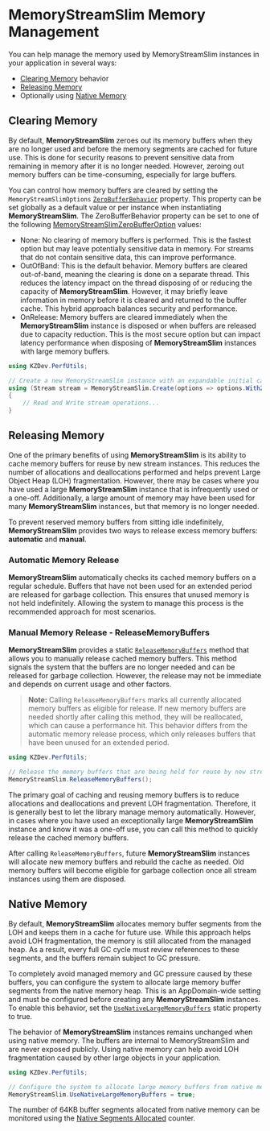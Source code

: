 # MemoryStreamSlim Memory Management

You can help manage the memory used by MemoryStreamSlim instances in your application in several ways:

- [Clearing Memory](#clearing-memory) behavior
- [Releasing Memory](#releasing-memory)
- Optionally using [Native Memory](#native-memory)

## Clearing Memory

By default, **MemoryStreamSlim** zeroes out its memory buffers when they are no longer used and before the memory segments are cached for future use. This is done for security reasons to prevent sensitive data from remaining in memory after it is no longer needed. However, zeroing out memory buffers can be time-consuming, especially for large buffers.

You can control how memory buffers are cleared by setting the `MemoryStreamSlimOptions` [`ZeroBufferBehavior`](xref:KZDev.PerfUtils.MemoryStreamSlimOptions.ZeroBufferBehavior) property. This property can be set globally as a default value or per instance when instantiating **MemoryStreamSlim**. The ZeroBufferBehavior property can be set to one of the following [MemoryStreamSlimZeroBufferOption](xref:KZDev.PerfUtils.MemoryStreamSlimZeroBufferOption) values:

- None: No clearing of memory buffers is performed. This is the fastest option but may leave potentially sensitive data in memory. For streams that do not contain sensitive data, this can improve performance.
- OutOfBand: This is the default behavior. Memory buffers are cleared out-of-band, meaning the clearing is done on a separate thread. This reduces the latency impact on the thread disposing of or reducing the capacity of **MemoryStreamSlim**. However, it may briefly leave information in memory before it is cleared and returned to the buffer cache. This hybrid approach balances security and performance.
- OnRelease: Memory buffers are cleared immediately when the **MemoryStreamSlim** instance is disposed or when buffers are released due to capacity reduction. This is the most secure option but can impact latency performance when disposing of **MemoryStreamSlim** instances with large memory buffers.

```csharp
using KZDev.PerfUtils;

// Create a new MemoryStreamSlim instance with an expandable initial capacity of 0 bytes, and setting the option to not clear memory buffers
using (Stream stream = MemoryStreamSlim.Create(options => options.WithZeroBufferBehavior(MemoryStreamSlimZeroBufferOption.None))
{
    // Read and Write stream operations...
}
```

## Releasing Memory

One of the primary benefits of using **MemoryStreamSlim** is its ability to cache memory buffers for reuse by new stream instances. This reduces the number of allocations and deallocations performed and helps prevent Large Object Heap (LOH) fragmentation. However, there may be cases where you have used a large **MemoryStreamSlim** instance that is infrequently used or a one-off. Additionally, a large amount of memory may have been used for many **MemoryStreamSlim** instances, but that memory is no longer needed.

To prevent reserved memory buffers from sitting idle indefinitely, **MemoryStreamSlim** provides two ways to release excess memory buffers: **automatic** and **manual**.

### Automatic Memory Release

**MemoryStreamSlim** automatically checks its cached memory buffers on a regular schedule. Buffers that have not been used for an extended period are released for garbage collection. This ensures that unused memory is not held indefinitely. Allowing the system to manage this process is the recommended approach for most scenarios.

### Manual Memory Release - ReleaseMemoryBuffers

**MemoryStreamSlim** provides a static [`ReleaseMemoryBuffers`](xref:KZDev.PerfUtils.MemoryStreamSlim.ReleaseMemoryBuffers) method that allows you to manually release cached memory buffers. This method signals the system that the buffers are no longer needed and can be released for garbage collection. However, the release may not be immediate and depends on current usage and other factors.

> **Note:** Calling `ReleaseMemoryBuffers` marks all currently allocated memory buffers as eligible for release. If new memory buffers are needed shortly after calling this method, they will be reallocated, which can cause a performance hit. This behavior differs from the automatic memory release process, which only releases buffers that have been unused for an extended period.

```csharp
using KZDev.PerfUtils;

// Release the memory buffers that are being held for reuse by new stream instances
MemoryStreamSlim.ReleaseMemoryBuffers();
```

The primary goal of caching and reusing memory buffers is to reduce allocations and deallocations and prevent LOH fragmentation. Therefore, it is generally best to let the library manage memory automatically. However, in cases where you have used an exceptionally large **MemoryStreamSlim** instance and know it was a one-off use, you can call this method to quickly release the cached memory buffers.

After calling `ReleaseMemoryBuffers`, future **MemoryStreamSlim** instances will allocate new memory buffers and rebuild the cache as needed. Old memory buffers will become eligible for garbage collection once all stream instances using them are disposed.

## Native Memory

By default, **MemoryStreamSlim** allocates memory buffer segments from the LOH and keeps them in a cache for future use. While this approach helps avoid LOH fragmentation, the memory is still allocated from the managed heap. As a result, every full GC cycle must review references to these segments, and the buffers remain subject to GC pressure.

To completely avoid managed memory and GC pressure caused by these buffers, you can configure the system to allocate large memory buffer segments from the native memory heap. This is an AppDomain-wide setting and must be configured before creating any **MemoryStreamSlim** instances. To enable this behavior, set the [`UseNativeLargeMemoryBuffers`](xref:KZDev.PerfUtils.MemoryStreamSlim.UseNativeLargeMemoryBuffers) static property to true.

The behavior of **MemoryStreamSlim** instances remains unchanged when using native memory. The buffers are internal to MemoryStreamSlim and are never exposed publicly. Using native memory can help avoid LOH fragmentation caused by other large objects in your application.

```csharp
using KZDev.PerfUtils;

// Configure the system to allocate large memory buffers from native memory
MemoryStreamSlim.UseNativeLargeMemoryBuffers = true;
```

The number of 64KB buffer segments allocated from native memory can be monitored using the [Native Segments Allocated](./memory-monitoring.md#segmentmemorynativeallocated-counter) counter.
